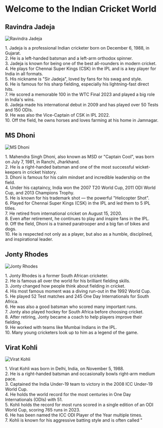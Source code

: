 <!DOCTYPE html>
<html lang="en">
<head>
    <meta charset="UTF-8">
    <title>Indian Cricket World</title>
</head>
<body>

<h1>Welcome to the Indian Cricket World</h1>

<h2>Ravindra Jadeja</h2>
<img src="images/download.jpeg" alt="Ravindra Jadeja">
<p>
1. Jadeja is a professional Indian cricketer born on December 6, 1988, in Gujarat.<br>
2. He is a left-handed batsman and a left-arm orthodox spinner.<br>
3. Jadeja is known for being one of the best all-rounders in modern cricket.<br>
4. He plays for Chennai Super Kings (CSK) in the IPL and is a key player for India in all formats.<br>
5. His nickname is "Sir Jadeja", loved by fans for his swag and style.<br>
6. He is famous for his sharp fielding, especially his lightning-fast direct hits.<br>
7. He scored a memorable 100 in the WTC Final 2023 and played a big role in India's wins.<br>
8. Jadeja made his international debut in 2009 and has played over 50 Tests and 150 ODIs.<br>
9. He was also the Vice-Captain of CSK in IPL 2022.<br>
10. Off the field, he owns horses and loves farming at his home in Jamnagar.
</p>

<h2>MS Dhoni</h2>
<img src="images/dhoni-msd.jpeg" alt="MS Dhoni">
<p>
1. Mahendra Singh Dhoni, also known as MSD or "Captain Cool", was born on July 7, 1981, in Ranchi, Jharkhand.<br>
2. He is a right-handed batsman and one of the most successful wicket-keepers in cricket history.<br>
3. Dhoni is famous for his calm mindset and incredible leadership on the field.<br>
4. Under his captaincy, India won the 2007 T20 World Cup, 2011 ODI World Cup, and 2013 Champions Trophy.<br>
5. He is known for his trademark shot — the powerful "Helicopter Shot".<br>
6. Played for Chennai Super Kings (CSK) in the IPL and led them to 5 IPL titles.<br>
7. He retired from international cricket on August 15, 2020.<br>
8. Even after retirement, he continues to play and inspire fans in the IPL.<br>
9. Off the field, Dhoni is a trained paratrooper and a big fan of bikes and dogs.<br>
10. He is respected not only as a player, but also as a humble, disciplined, and inspirational leader.
</p>

<h2>Jonty Rhodes</h2>
<img src="images/a.png" alt="Jonty Rhodes">
<p>
1. Jonty Rhodes is a former South African cricketer.<br>
2. He is famous all over the world for his brilliant fielding skills.<br>
3. Jonty changed how people think about fielding in cricket.<br>
4. His most famous moment was a diving run-out in the 1992 World Cup.<br>
5. He played 52 Test matches and 245 One Day Internationals for South Africa.<br>
6. He was also a good batsman who scored many important runs.<br>
7. Jonty also played hockey for South Africa before choosing cricket.<br>
8. After retiring, Jonty became a coach to help players improve their fielding.<br>
9. He worked with teams like Mumbai Indians in the IPL.<br>
10. Many young cricketers look up to him as a legend of the game.
</p>

<h2>Virat Kohli</h2>
<img src="images/images.jpg" alt="Virat Kohli">
<p>
1. Virat Kohli was born in Delhi, India, on November 5, 1988.<br>
2. He is a right-handed batsman and occasionally bowls right-arm medium pace.<br>
3. Captained the India Under-19 team to victory in the 2008 ICC Under-19 World Cup.<br>
4. He holds the world record for the most centuries in One Day Internationals (ODIs) with 51.<br>
5. Kohli holds the record for most runs scored in a single edition of an ODI World Cup, scoring 765 runs in 2023.<br>
6. He has been named the ICC ODI Player of the Year multiple times.<br>
7. Kohli is known for his aggressive batting style and is often called "
